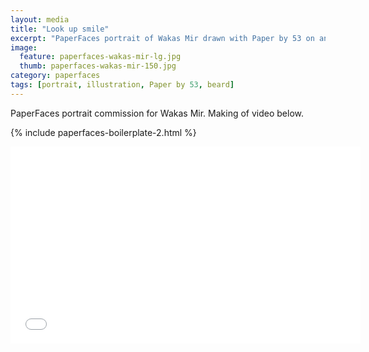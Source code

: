 ```yaml
---
layout: media
title: "Look up smile"
excerpt: "PaperFaces portrait of Wakas Mir drawn with Paper by 53 on an iPad."
image: 
  feature: paperfaces-wakas-mir-lg.jpg
  thumb: paperfaces-wakas-mir-150.jpg
category: paperfaces
tags: [portrait, illustration, Paper by 53, beard]
---
```


PaperFaces portrait commission for Wakas Mir. Making of video below.

{% include paperfaces-boilerplate-2.html %}

<iframe width="560" height="315" src="//www.youtube.com/embed/Helg9hmHyuc" frameborder="0"> </iframe>